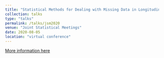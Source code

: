 ```yaml
---
title: "Statistical Methods for Dealing with Missing Data in Longitudinal Studies"
collection: talks
type: "talks"
permalink: /talks/jsm2020
venue: "Joint Statistical Meetings"
date: 2020-08-05
location: "virtual conference"
---
```


[More information here](https://ww2.amstat.org/meetings/jsm/2020/onlineprogram/AbstractDetails.cfm?abstractid=313184)
